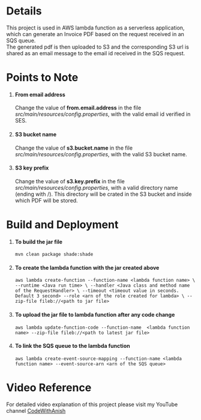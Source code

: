 # Details

This project is used in AWS lambda function as a serverless application, which can generate an Invoice PDF based on the request received in an SQS queue.  
The generated pdf is then uploaded to S3 and the corresponding S3 url is shared as an email message to the  email id received in the SQS request. 

# Points to Note
1. #### From email address
   Change the value of **from.email.address** in the file *src/main/resources/config.properties*, with the valid email id verified in SES.

2. #### S3 bucket name
    Change the value of **s3.bucket.name** in the file *src/main/resources/config.properties*, with the valid S3 bucket name.

3. #### S3 key prefix 
   Change the value of **s3.key.prefix** in the file *src/main/resources/config.properties*, with a valid directory name (ending with /). This directory will be crated in the S3 bucket and inside which PDF will be stored.

# Build and Deployment

1. #### To build the jar file 
   `mvn clean package shade:shade`

2. #### To create the lambda function with the jar created above

    `aws lambda create-function --function-name <lambda function name> \
   --runtime <Java run time> \
   --handler <Java class and method name of the RequestHandler> \
   --timeout <timeout value in seconds. Default 3 second>
   --role <arn of the role created for lambda> \
   --zip-file fileb://<path to jar file>`

3. #### To upload the jar file to lambda function after any code change
    `aws lambda update-function-code --function-name  <lambda function name> --zip-file fileb://<path to latest jar file>`

4. #### To link the SQS queue to the lambda function
    `aws lambda create-event-source-mapping --function-name <lambda function name> --event-source-arn <arn of the SQS queue>`

# Video Reference
For detailed video explanation of this project please visit my YouTube channel [CodeWithAnish](https://youtu.be/9fJWVlO2ZSw)
